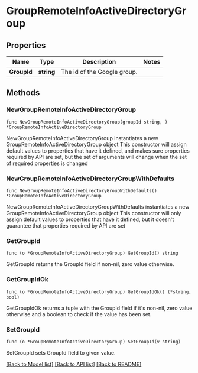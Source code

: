# GroupRemoteInfoActiveDirectoryGroup

## Properties

Name | Type | Description | Notes
------------ | ------------- | ------------- | -------------
**GroupId** | **string** | The id of the Google group. | 

## Methods

### NewGroupRemoteInfoActiveDirectoryGroup

`func NewGroupRemoteInfoActiveDirectoryGroup(groupId string, ) *GroupRemoteInfoActiveDirectoryGroup`

NewGroupRemoteInfoActiveDirectoryGroup instantiates a new GroupRemoteInfoActiveDirectoryGroup object
This constructor will assign default values to properties that have it defined,
and makes sure properties required by API are set, but the set of arguments
will change when the set of required properties is changed

### NewGroupRemoteInfoActiveDirectoryGroupWithDefaults

`func NewGroupRemoteInfoActiveDirectoryGroupWithDefaults() *GroupRemoteInfoActiveDirectoryGroup`

NewGroupRemoteInfoActiveDirectoryGroupWithDefaults instantiates a new GroupRemoteInfoActiveDirectoryGroup object
This constructor will only assign default values to properties that have it defined,
but it doesn't guarantee that properties required by API are set

### GetGroupId

`func (o *GroupRemoteInfoActiveDirectoryGroup) GetGroupId() string`

GetGroupId returns the GroupId field if non-nil, zero value otherwise.

### GetGroupIdOk

`func (o *GroupRemoteInfoActiveDirectoryGroup) GetGroupIdOk() (*string, bool)`

GetGroupIdOk returns a tuple with the GroupId field if it's non-nil, zero value otherwise
and a boolean to check if the value has been set.

### SetGroupId

`func (o *GroupRemoteInfoActiveDirectoryGroup) SetGroupId(v string)`

SetGroupId sets GroupId field to given value.



[[Back to Model list]](../README.md#documentation-for-models) [[Back to API list]](../README.md#documentation-for-api-endpoints) [[Back to README]](../README.md)



